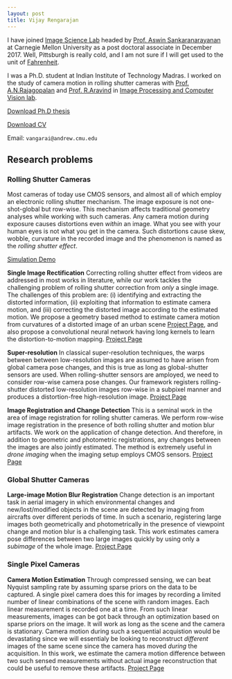 ```yaml
---
layout: post
title: Vijay Rengarajan
---
```

I have joined [Image Science Lab](http://imagesci.ece.cmu.edu/) headed by [Prof. Aswin Sankaranarayanan](http://users.ece.cmu.edu/~saswin/) at Carnegie Mellon University as a post doctoral associate in December 2017. Well, Pittsburgh is really cold, and I am not sure if I will get used to the unit of [Fahrenheit](https://xkcd.com/1643/).

I was a Ph.D. student at Indian Institute of Technology Madras. I worked on the study of camera motion in rolling shutter cameras with [Prof. A.N.Rajagopalan](http://www.ee.iitm.ac.in/~raju/) and [Prof. R.Aravind](http://www.ee.iitm.ac.in/user/aravind/) in [Image Processing and Computer Vision lab](http://www.ee.iitm.ac.in/ipcvlab/).

[Download Ph.D thesis](https://drive.google.com/file/d/1BIz9dTXOvGeuY3iLT8-tRJBfbKyauaOL/view?usp=sharing)

[Download CV](/pdf/cv_vijay_iitm.pdf)

Email: `vangarai@andrew.cmu.edu`

## Research problems

### Rolling Shutter Cameras
Most cameras of today use CMOS sensors, and almost all of which employ an electronic rolling shutter mechanism. The image exposure is not one-shot-global but row-wise. This mechanism affects traditional geometry analyses while working with such cameras. Any camera motion during exposure causes distortions even _within_ an image. What you see with your human eyes is not what you get in the camera. Such distortions cause skew, wobble, curvature in the recorded image and the phenomenon is named as the _rolling shutter effect_.

[Simulation Demo](/rs_demo/)

**Single Image Rectification** Correcting rolling shutter effect from videos are addressed in most works in literature, while our work tackles the challenging problem of rolling shutter correction from _only_ a single image. The challenges of this problem are: (i) identifying and extracting the distorted information, (ii) exploiting that information to estimate camera motion, and (iii) correcting the distorted image according to the estimated motion. We propose a geometry based method to estimate camera motion from curvatures of a distorted image of an urban scene [Project Page](/rs_rect_geom/), and also propose a convolutional neural network having long kernels to learn the distortion-to-motion mapping. [Project Page](/rs_rect_cnn/)

**Super-resolution** In classical super-resolution techniques, the warps between between low-resolution images are assumed to have arisen from global camera pose changes, and this is true as long as global-shutter sensors are used. When rolling-shutter sensors are amployed, we need to consider row-wise camera pose changes. Our framework registers rolling-shutter distorted low-resolution images row-wise in a subpixel manner and produces a distortion-free high-resolution image. [Project Page](/rs_sr/)

**Image Registration and Change Detection** This is a seminal work in the area of image registration for rolling shutter cameras. We perform row-wise image registration in the presence of  both rolling shutter and motion blur artifacts. We work on the application of change detection. And therefore, in addition to geometric and photometric registrations, any changes between the images are also jointly estimated. The method is extremely useful in _drone imaging_ when the imaging setup employs CMOS sensors. [Project Page](/rs_cd/)

### Global Shutter Cameras

**Large-image Motion Blur Registration** Change detection is an important task in aerial imagery in which environmental changes and new/lost/modified objects in the scene are detected by imaging from aircrafts over different periods of time. In such a scenario, registering large images both geometrically and photometrically in the presence of viewpoint change and motion blur is a challenging task. This work estimates camera pose differences between two large images quickly by using only a _subimage_ of the whole image. [Project Page](/gs_mb/)

### Single Pixel Cameras

**Camera Motion Estimation** Through compressed sensing, we can beat Nyquist sampling rate by assuming sparse priors on the data to be captured. A single pixel camera does this for images by recording a limited number of linear combinations of the scene with random images. Each linear measurement is recorded one at a time. From such linear measurements, images can be got back through an optimization based on sparse priors on the image. It will work as long as the scene and the camera is stationary. Camera motion during such a sequential acquistion would be devastating since we will essentialy be looking to reconstruct _different_ images of the same scene since the camera has moved _during_ the acquisition. In this work, we estimate the camera motion difference between two such sensed measurements without actual image reconstruction that could be useful to remove these artifacts. [Project Page](/cs_mot/)
